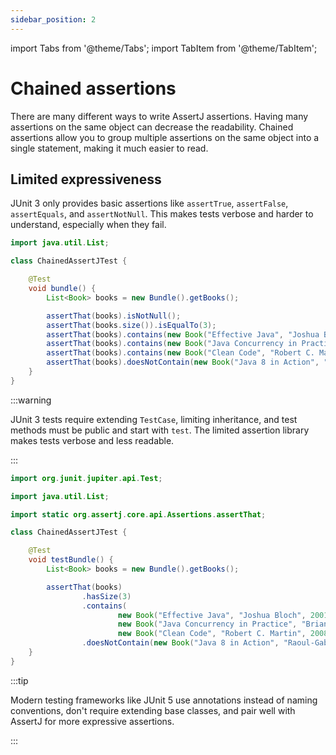 ```yaml
---
sidebar_position: 2
---
```

import Tabs from '@theme/Tabs';
import TabItem from '@theme/TabItem';

# Chained assertions

There are many different ways to write AssertJ assertions.
Having many assertions on the same object can decrease the readability.
Chained assertions allow you to group multiple assertions on the same object into a single statement, making it much easier to read.

## Limited expressiveness

JUnit 3 only provides basic assertions like `assertTrue`, `assertFalse`, `assertEquals`, and `assertNotNull`.
This makes tests verbose and harder to understand, especially when they fail.

<Tabs>
<TabItem value="before" label="Before">

```java title="JUnitThreeTest.java"
import java.util.List;

class ChainedAssertJTest {

    @Test
    void bundle() {
        List<Book> books = new Bundle().getBooks();

        assertThat(books).isNotNull();
        assertThat(books.size()).isEqualTo(3);
        assertThat(books).contains(new Book("Effective Java", "Joshua Bloch", 2001));
        assertThat(books).contains(new Book("Java Concurrency in Practice", "Brian Goetz", 2006));
        assertThat(books).contains(new Book("Clean Code", "Robert C. Martin", 2008));
        assertThat(books).doesNotContain(new Book("Java 8 in Action", "Raoul-Gabriel Urma", 2014));
    }
}
```

:::warning

JUnit 3 tests require extending `TestCase`, limiting inheritance, and test methods must be public and start with `test`.
The limited assertion library makes tests verbose and less readable.

:::

</TabItem>
<TabItem value="after" label="After">

```java title="ChainedAssertJTest.java"
import org.junit.jupiter.api.Test;

import java.util.List;

import static org.assertj.core.api.Assertions.assertThat;

class ChainedAssertJTest {

    @Test
    void testBundle() {
        List<Book> books = new Bundle().getBooks();

        assertThat(books)
                .hasSize(3)
                .contains(
                        new Book("Effective Java", "Joshua Bloch", 2001),
                        new Book("Java Concurrency in Practice", "Brian Goetz", 2006),
                        new Book("Clean Code", "Robert C. Martin", 2008))
                .doesNotContain(new Book("Java 8 in Action", "Raoul-Gabriel Urma", 2014));
    }
}
```

:::tip

Modern testing frameworks like JUnit 5 use annotations instead of naming conventions, don't require extending base classes, and pair well with AssertJ for more expressive assertions.

:::

</TabItem>
</Tabs>
